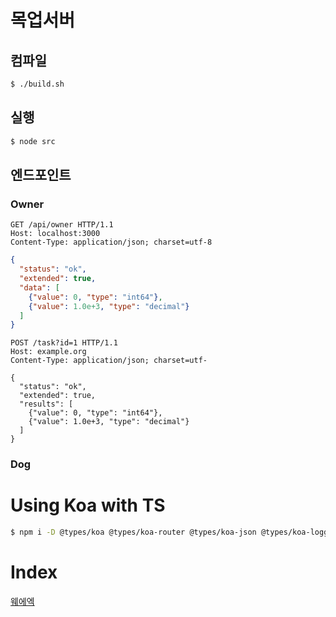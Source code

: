 # 목업서버

## 컴파일

```bash
$ ./build.sh
```



## 실행

```bash
$ node src
```





## 엔드포인트





### Owner





```http
GET /api/owner HTTP/1.1
Host: localhost:3000
Content-Type: application/json; charset=utf-8
```



```json
{
  "status": "ok",
  "extended": true,
  "data": [
    {"value": 0, "type": "int64"},
    {"value": 1.0e+3, "type": "decimal"}
  ]
}
```





```http
POST /task?id=1 HTTP/1.1
Host: example.org
Content-Type: application/json; charset=utf-

{
  "status": "ok",
  "extended": true,
  "results": [
    {"value": 0, "type": "int64"},
    {"value": 1.0e+3, "type": "decimal"}
  ]
}
```



### Dog





# Using Koa with TS

```bash
$ npm i -D @types/koa @types/koa-router @types/koa-json @types/koa-logger @types/koa-bodyparser
```





# Index

[웨에엑](https://backend-intro.vlpt.us/1/02.html)